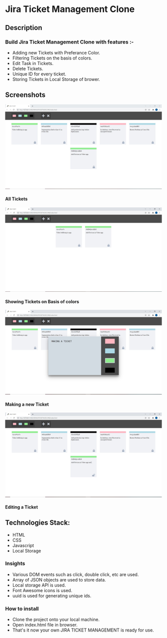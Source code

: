 # Jira Ticket Management Clone

## Description
### Build Jira Ticket Management Clone with features :- 
- Adding new Tickets with Preferance Color.
- Filtering Tickets on the basis of colors.
- Edit Task in Tickets.
- Delete Tickets.
- Unique ID for every ticket.
- Storing Tickets in Local Storage of brower.


## Screenshots

![Main Page](uploads/Main_Page.JPG "Main Page")
#### All Tickets
![Filtering](uploads/Filtering.JPG "Filtering")
#### Showing Tickets on Basis of colors
![Making](uploads/Making.JPG "Making")
#### Making a new Ticket
![Editing](uploads/Editing.JPG "Editing")
#### Editing a Ticket

## Technologies Stack:

- HTML
- CSS
- Javascript
- Local Storage

### Insights
- Various DOM events such as click, double click, etc are used.
- Array of JSON objects are used to store data.
- Local storage API is used.
- Font Awesome icons is used.
- uuid is used for generating unique ids.

### How to install
- Clone the project onto your local machine.
- Open index.html file in browser.
- That's it now your own JIRA TICKET MANAGEMENT is ready for use.
